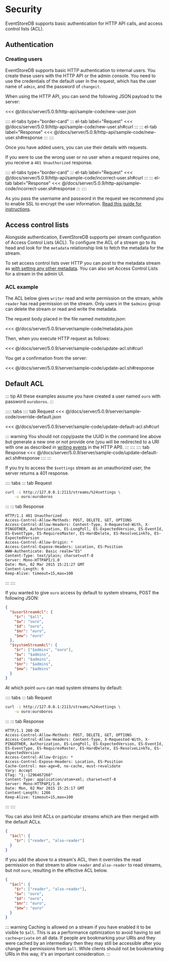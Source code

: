 # Security

EventStoreDB supports basic authentication for HTTP API calls, and access control lists (ACL).

## Authentication

### Creating users

EventStoreDB supports basic HTTP authentication to internal users. You create these users with the HTTP API or the admin console. You need to use the credentials of the default user in the request, which has the user name of `admin`, and the password of `changeit`.

When using the HTTP API, you can send the following JSON payload to the server:

<<< @/docs/server/5.0.9/http-api/sample-code/new-user.json

:::: el-tabs type="border-card"
::: el-tab label="Request"
<<< @/docs/server/5.0.9/http-api/sample-code/new-user.sh#curl
:::
::: el-tab label="Response"
<<< @/docs/server/5.0.9/http-api/sample-code/new-user.sh#response
:::
::::

Once you have added users, you can use their details with requests.

If you were to use the wrong user or no user when a request requires one, you receive a `401 Unauthorized` response.

:::: el-tabs type="border-card"
::: el-tab label="Request"
<<< @/docs/server/5.0.9/http-api/sample-code/incorrect-user.sh#curl
:::
::: el-tab label="Response"
<<< @/docs/server/5.0.9/http-api/sample-code/incorrect-user.sh#response
:::
::::

As you pass the username and password in the request we recommend you to enable SSL to encrypt the user information. [Read this guide for instructions](/docs/server/5.0.8/server/setting-up-ssl.md).

## Access control lists

Alongside authentication, EventStoreDB supports per stream configuration of Access Control Lists (ACL). To configure the ACL of a stream go to its head and look for the `metadata` relationship link to fetch the metadata for the stream.

To set access control lists over HTTP you can post to the metadata stream as [with setting any other metadata](stream-metadata.md). You can also set Access Control Lists for a stream in the admin UI.

### ACL example


The ACL below gives `writer` read and write permission on the stream, while `reader` has read permission on the stream. Only users in the `$admins` group can delete the stream or read and write the metadata.

The request body placed in the file named _metadata.json_:

<<< @/docs/server/5.0.9/server/sample-code/metadata.json

Then, when you execute HTTP request as follows:

<<< @/docs/server/5.0.9/server/sample-code/update-acl.sh#curl

You get a confirmation from the server:

<<< @/docs/server/5.0.9/server/sample-code/update-acl.sh#response

## Default ACL

::: tip
All these examples assume you have created a user named `ouro` with password `ouroboros`.
:::

::::: tabs
:::: tab Request
<<< @/docs/server/5.0.9/server/sample-code/override-default.json

<<< @/docs/server/5.0.9/server/sample-code/update-default-acl.sh#curl

::: warning
You should not copy/paste the UUID in the command line above but generate a new one or not provide one (you will be redirected to a URI with one as described in [writing events](../http-api/writing-events.md#writing-a-single-event) in the HTTP API).
:::
::::
:::: tab Response
<<< @/docs/server/5.0.9/server/sample-code/update-default-acl.sh#response
::::
:::

If you try to access the `$settings` stream as an unauthorized user, the server returns a 401 response.

:::: tabs
::: tab Request

```bash
curl -i http://127.0.0.1:2113/streams/%24settings \
    -u ouro:ouroboros
```

:::
::: tab Response

```http
HTTP/1.1 401 Unauthorized
Access-Control-Allow-Methods: POST, DELETE, GET, OPTIONS
Access-Control-Allow-Headers: Content-Type, X-Requested-With, X-PINGOTHER, Authorization, ES-LongPoll, ES-ExpectedVersion, ES-EventId, ES-EventType, ES-RequiresMaster, ES-HardDelete, ES-ResolveLinkTo, ES-ExpectedVersion
Access-Control-Allow-Origin: *
Access-Control-Expose-Headers: Location, ES-Position
WWW-Authenticate: Basic realm="ES"
Content-Type: text/plain; charset=utf-8
Server: Mono-HTTPAPI/1.0
Date: Mon, 02 Mar 2015 15:21:27 GMT
Content-Length: 0
Keep-Alive: timeout=15,max=100
```

:::
::::

If you wanted to give `ouro` access by default to system streams, POST the following JSON:

```json
{
  "$userStreamAcl": {
    "$r": "$all",
    "$w": "ouro",
    "$d": "ouro",
    "$mr": "ouro",
    "$mw": "ouro"
  },
  "$systemStreamAcl": {
    "$r": ["$admins", "ouro"],
    "$w": "$admins",
    "$d": "$admins",
    "$mr": "$admins",
    "$mw": "$admins"
  }
}
```

At which point `ouro` can read system streams by default:

:::: tabs
::: tab Request

```bash
curl -i http://127.0.0.1:2113/streams/%24settings \
    -u ouro:ouroboros
```

:::
::: tab Response

```http
HTTP/1.1 200 OK
Access-Control-Allow-Methods: POST, DELETE, GET, OPTIONS
Access-Control-Allow-Headers: Content-Type, X-Requested-With, X-PINGOTHER, Authorization, ES-LongPoll, ES-ExpectedVersion, ES-EventId, ES-EventType, ES-RequiresMaster, ES-HardDelete, ES-ResolveLinkTo, ES-ExpectedVersion
Access-Control-Allow-Origin: *
Access-Control-Expose-Headers: Location, ES-Position
Cache-Control: max-age=0, no-cache, must-revalidate
Vary: Accept
ETag: "1;-1296467268"
Content-Type: application/atom+xml; charset=utf-8
Server: Mono-HTTPAPI/1.0
Date: Mon, 02 Mar 2015 15:25:17 GMT
Content-Length: 1286
Keep-Alive: timeout=15,max=100
```

:::
::::

You can also limit ACLs on particular streams which are then merged with the default ACLs.

```json
{
  "$acl": {
    "$r": ["reader", "also-reader"]
  }
}
```

If you add the above to a stream's ACL, then it overrides the read permission on that stream to allow `reader` and `also-reader` to read streams, but not `ouro`, resulting in the effective ACL below.

```json
{
  "$acl": {
    "$r": ["reader", "also-reader"],
    "$w": "ouro",
    "$d": "ouro",
    "$mr": "ouro",
    "$mw": "ouro"
  }
}
```

::: warning
Caching is allowed on a stream if you have enabled it to be visible to `$all`. This is as a performance optimization to avoid having to set `cache=private` on all data. If people are bookmarking your URIs and they were cached by an intermediary then they may still be accessible after you change the permissions from `$all`. While clients should not be bookmarking URIs in this way, it's an important consideration.
:::
